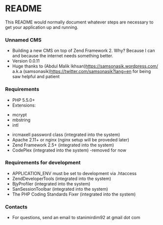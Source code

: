 # README #

This README would normally document whatever steps are necessary to get your application up and running.

### Unnamed CMS ###

* Building a new CMS on top of Zend Framework 2. Why? Because I can and because the internet needs something better.
* Version 0.0.11
* Huge thanks to (Abdul Malik Ikhsan)https://samsonasik.wordpress.com/ a.k.a (samsonasik)https://twitter.com/samsonasik?lang=en for being saw helpful and patient

### Requirements ###

* PHP 5.5.0+
* Extensions:
 - mcrypt
 - mbstring
 - intl
* ircmaxell password class (integrated into the system)
* Apache 2.11+ or nginx (nginx setup will be proveded later)
* Zend Framework 2.5+ (integrated into the system)
* CodePlex (integrated into the system)  -removed for now

### Requirements for development ###

* APPLICATION_ENV must be set to development via .htaccess
* ZendDeveloperTools (integrated into the system)
* BjyProfiler (integrated into the system)
* SanSessionToolbar (integrated into the system)
* The PHP Coding Standards Fixer (integrated into the system)

### Contacts ###

* For questions, send an email to stanimirdim92 at gmail dot com